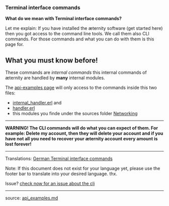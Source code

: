 ### Terminal interface commands


**What do we mean with Terminal interface commands?**

Let me explain: If you have installed the æternity software (get started here) then you got access to the
command line tools. We call them also CLI commands. For those commands and what you can do with them is this page for.

## What you must know before!

These commands are _internal commands_ this internal commands of æternity are handled by **many** internal modules.

The [api-examples page](Api-Examples) will only access to the commands inside this two files:
 - [internal_handler.erl](../../../aeternity/testnet/blob/master/src/networking/internal_handler.erl) and 
 - [handler.erl](../../../aeternity/testnet/blob/master/src/networking/handler.erl)
 - this modules you finde under the sources folder [Networking](../../../aeternity/testnet/blob/master/src/networking/)

***
**WARNING! The CLI commands will do what you can expect of them. For example: Delete my account, then they will delete your account and if you have not all you need to recover your æternity account every amount is lost forever!**
***
Translations: [German Terminal interface commands]([GERMAN]Terminal-interface-commands)

Note: If this document does not exist for your language yet, please use the footer bar to translate into your desired language. thx.

Issue? [check now for an issue about the cli](https://github.com/aeternity/testnet/issues?q=cli)
***
source: [api_examples.md](../../../testnet/blob/master/docs/api_examples.md)